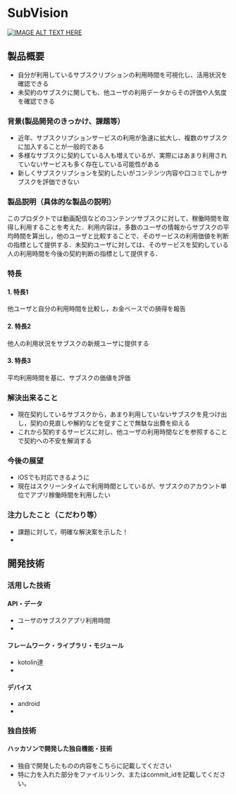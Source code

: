 # SubVision

[![IMAGE ALT TEXT HERE](https://jphacks.com/wp-content/uploads/2024/07/JPHACKS2024_ogp.jpg)](https://www.youtube.com/watch?v=DZXUkEj-CSI)

## 製品概要
- 自分が利用しているサブスクリプションの利用時間を可視化し、活用状況を確認できる
- 未契約のサブスクに関しても、他ユーザの利用データからその評価や人気度を確認できる
### 背景(製品開発のきっかけ、課題等）
- 近年、サブスクリプションサービスの利用が急速に拡大し、複数のサブスクに加入することが一般的である
- 多様なサブスクに契約している人も増えているが、実際にはあまり利用されていないサービスも多く存在している可能性がある
- 新しくサブスクリプションを契約したいがコンテンツ内容や口コミでしかサブスクを評価できない
### 製品説明（具体的な製品の説明）
このプロダクトでは動画配信などのコンテンツサブスクに対して、稼働時間を取得し利用することを考えた．利用内容は，多数のユーザの情報からサブスクの平均時間を算出し，他のユーザと比較することで、そのサービスの利用価値を判断の指標として提供する．未契約ユーザに対しては、そのサービスを契約している人の利用時間を今後の契約判断の指標として提供する．
### 特長
#### 1. 特長1
他ユーザと自分の利用時間を比較し，お金ベースでの損得を報告
#### 2. 特長2
他人の利用状況をサブスクの新規ユーザに提供する
#### 3. 特長3
平均利用時間を基に、サブスクの価値を評価

### 解決出来ること
- 現在契約しているサブスクから，あまり利用していないサブスクを見つけ出し，契約の見直しや解約などを促すことで無駄な出費を抑える
- これから契約するサービスに対し、他ユーザの利用時間などを参照することで契約への不安を解消する
### 今後の展望
- iOSでも対応できるように
- 現在はスクリーンタイムで利用時間としているが、サブスクのアカウント単位でアプリ稼働時間を利用したい
### 注力したこと（こだわり等）
* 課題に対して，明確な解決案を示した！
* 

## 開発技術
### 活用した技術
#### API・データ
* ユーザのサブスクアプリ利用時間
* 

#### フレームワーク・ライブラリ・モジュール
* kotolin達
* 

#### デバイス
* android
* 

### 独自技術
#### ハッカソンで開発した独自機能・技術
* 独自で開発したものの内容をこちらに記載してください
* 特に力を入れた部分をファイルリンク、またはcommit_idを記載してください。
